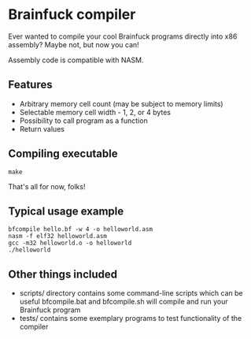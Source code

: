 Brainfuck compiler
=================
Ever wanted to compile your cool Brainfuck programs directly into x86 assembly?
Maybe not, but now you can!

Assembly code is compatible with NASM.

Features
--------
* Arbitrary memory cell count (may be subject to memory limits)
* Selectable memory cell width - 1, 2, or 4 bytes
* Possibility to call program as a function
* Return values

Compiling executable
--------------------
	make
That's all for now, folks!

Typical usage example
---------------------
	bfcompile hello.bf -w 4 -o helloworld.asm
	nasm -f elf32 helloworld.asm
	gcc -m32 helloworld.o -o helloworld
	./helloworld

Other things included
---------------------
* scripts/ directory contains some command-line scripts which can be useful
  bfcompile.bat and bfcompile.sh will compile and run your Brainfuck program
* tests/ contains some exemplary programs to test functionality of the compiler

